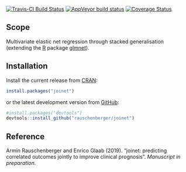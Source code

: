 
<!-- Modify xxx.Rmd, not xxx.md! -->

[![Travis-CI Build
Status](https://travis-ci.org/rauschenberger/joinet.svg)](https://travis-ci.org/rauschenberger/joinet)
[![AppVeyor build
status](https://ci.appveyor.com/api/projects/status/github/rauschenberger/joinet?svg=true)](https://ci.appveyor.com/project/rauschenberger/joinet)
[![Coverage
Status](https://codecov.io/github/rauschenberger/joinet/coverage.svg?branch=master)](https://codecov.io/github/rauschenberger/joinet)

## Scope

Multivariate elastic net regression through stacked generalisation
(extending the [R](https://cran.r-project.org) package
[glmnet](https://CRAN.R-project.org/package=glmnet)).

## Installation

Install the current release from
[CRAN](https://CRAN.R-project.org/package=joinet):

``` r
install.packages("joinet")
```

or the latest development version from
[GitHub](https://github.com/rauschenberger/joinet):

``` r
#install.packages("devtools")
devtools::install_github("rauschenberger/joinet")
```

## Reference

Armin Rauschenberger and Enrico Glaab (2019). “joinet: predicting
correlated outcomes jointly to improve clinical prognosis”. *Manuscript
in preparation.*
